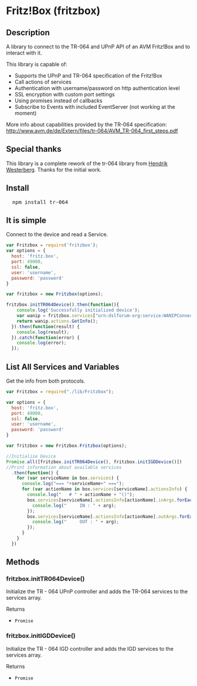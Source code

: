 Fritz!Box (fritzbox)
======

## Description

A library to connect to the TR-064 and UPnP API of an AVM Fritz!Box and to interact with it.

This library is capable of:
* Supports the UPnP and TR-064 specification of the Fritz!Box
* Call actions of services
* Authentication with username/password on http authentication level
* SSL encryption with custom port settings
* Using promises instead of callbacks
* Subscribe to Events with included EventServer (not working at the moment)

More info about capabilities provided by the TR-064 specification: http://www.avm.de/de/Extern/files/tr-064/AVM_TR-064_first_steps.pdf

## Special thanks

This library is a complete rework of the tr-064 library from [Hendrik Westerberg](https://github.com/hendrikw01). Thanks for the initial work.

## Install

<pre>
  npm install tr-064
</pre>

## It is simple

Connect to the device and read a Service.

```javascript
var Fritzbox = require('fritzbox');
var options = {
  host: 'fritz.box',
  port: 49000,
  ssl: false,
  user: 'username',
  password: 'password'
}

var fritzbox = new Fritzbox(options);

fritzbox.initTR064Device().then(function(){
    console.log('Successfully initialized device');
    var wanip = fritzbox.services["urn:dslforum-org:service:WANIPConnection:1"];
    return wanip.actions.GetInfo();
  }).then(function(result) {
    console.log(result);
  }).catch(function(error) {
    console.log(error);
  });
```

## List All Services and Variables

Get the info from both protocols.

```javascript
var Fritzbox = require("./lib/Fritzbox");

var options = {
  host: 'fritz.box',
  port: 49000,
  ssl: false,
  user: 'username',
  password: 'password'
}

var fritzbox = new Fritzbox.Fritzbox(options);

//Initialize Device
Promise.all([fritzbox.initTR064Device(), fritzbox.initIGDDevice()])
//Print information about available services
  .then(function() {
    for (var serviceName in box.services) {
      console.log("=== "+serviceName+" ===");
      for (var actionName in box.services[serviceName].actionsInfo) {
        console.log("   # " + actionName + "()");
        box.services[serviceName].actionsInfo[actionName].inArgs.forEach(function(arg) {
          console.log("     IN : " + arg);
        });
        box.services[serviceName].actionsInfo[actionName].outArgs.forEach(function(arg) {
          console.log("     OUT : " + arg);
        });
      }
    }
  })
```

## Methods

### fritzbox.initTR064Device()

Initialize the TR - 064 UPnP controller and adds the TR-064 services to the services array.

Returns
* `Promise`

### fritzbox.initIGDDevice()

Initialize the TR - 064 IGD controller and adds the IGD services to the services array.

Returns
* `Promise`
